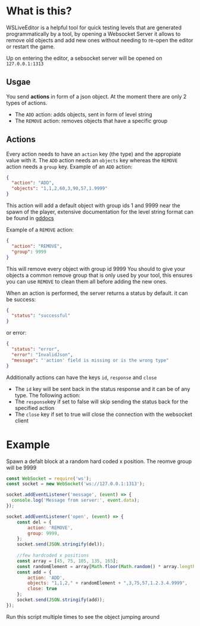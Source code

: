 # What is this?

WSLiveEditor is a helpful tool for quick testing levels that are generated programmatically by a tool, by opening a Websocket Server it allows to remove old objects and add new ones without needing to re-open the editor or restart the game.

Up on entering the editor, a sebsocket server will be opened on `127.0.0.1:1313`

## Usgae

You send **actions** in form of a json object. At the moment there are only 2 types of actions.
- The `ADD` action: adds objects, sent in form of level string
- The `REMOVE` action: removes objects that have a specific group

## Actions

Every action needs to have an `action` key (the type) and the appropiate value with it. The `ADD` action needs an `objects` key whereas the `REMOVE` action needs a `group` key. Example of an `ADD` action:
```json
{
  "action": "ADD",
  "objects": "1,1,2,60,3,90,57,1.9999"
}
```
This action will add a default object with group ids 1 and 9999 near the spawn of the player, extensive documentation for the level string format can be found in [gddocs](https://wyliemaster.github.io/gddocs/#/resources/client/level-components/level-object?id=object-string)

Example of a `REMOVE` action:
```json
{
  "action": "REMOVE",
  "group": 9999
}
```
This will remove every object with group id 9999
You should to give your objects a common remove group that is only used by your tool, this ensures you can use `REMOVE` to clean them all before adding the new ones. 

When an action is performed, the server returns a status by default. it can be success:
```json
{
  "status": "successful"
}
```
or error:
```json
{
  "status": "error",
  "error": "InvalidJson",
  "message": "'action' field is missing or is the wrong type"
}
```


Additionally actions can have the keys `id`, `response` and `close` 
- The `id` key will be sent back in the status response and it can be of any type. The following action:
- The `response`key if set to false will skip sending the status back for the specified action
- The `close` key if set to true will close the connection with the websocket client

# Example
Spawn a defalt block at a random hard coded x position. The reomve group will be 9999

```js
const WebSocket = require('ws');
const socket = new WebSocket('ws://127.0.0.1:1313');

socket.addEventListener('message', (event) => {
  console.log('Message from server:', event.data);
});

socket.addEventListener('open', (event) => {
	const del = {
		action: 'REMOVE',
		group: 9999,
	};
	socket.send(JSON.stringify(del));
	
	//few hardcoded x positions
	const array = [45, 75, 105, 135, 165];
	const randomElement = array[Math.floor(Math.random() * array.length)];
	const add = {
		action: 'ADD',
		objects: "1,1,2," + randomElement + ",3,75,57,1.2.3.4.9999",
		close: true
	};
	socket.send(JSON.stringify(add));
});
```
Run this script multiple times to see the object jumping around
